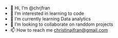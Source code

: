 - 👋 Hi, I’m @chrjfran
- 👀 I’m interested in learning to code
- 🌱 I’m currently learning Data analytics
- 💞️ I’m looking to collaborate on randdom projects
- 📫 How to reach me christinajfran@gmail.com

<!---
chrjfran/chrjfran is a ✨ special ✨ repository because its `README.md` (this file) appears on your GitHub profile.
You can click the Preview link to take a look at your changes.
--->
